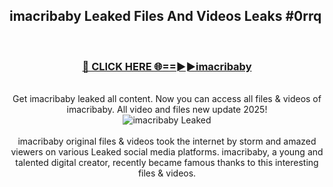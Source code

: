 ## imacribaby Leaked Files And Videos Leaks #0rrq
<br>
<div align="center">
<h3><a href="https://watchclip.my.id/imacribaby" rel="nofollow">🔴 CLICK HERE 🌐==►►imacribaby</a></h3>
<br>
Get imacribaby leaked all content. Now you can access all files & videos of imacribaby. All video and files new update 2025!
<br>
<a href="https://watchclip.my.id/imacribaby" rel="nofollow" data-target="animated-image.originalLink"><img src="https://i.ibb.co.com/WyWwxjT/player-gif2.gif" alt="imacribaby Leaked" style="max-width: 100%; display: inline-block;" data-target="animated-image.originalImage"></a>
<br><br>
imacribaby original files & videos took the internet by storm and amazed viewers on various Leaked social media platforms. imacribaby, a young and talented digital creator, recently became famous thanks to this interesting files & videos.
</div>
<br>